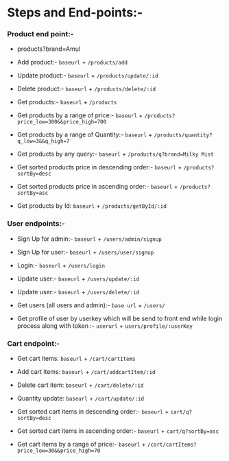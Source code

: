 # Steps and End-points:-

### Product end point:- 
  - products?brand=Amul
  - Add product:- `baseurl` + `/products/add`

  - Update product:- `baseurl` + `/products/update/:id`
  - Delete product:- `baseurl` + `/products/delete/:id`

  - Get products:-  `baseurl` + `/products`

  - Get products by a range of price:- `baseurl` + `/products?price_low=300&&price_high=700`
  - Get products by a range of Quantity:- `baseurl` + `/products/quantity?q_low=3&&q_high=7`

  - Get products by any query:- `baseurl` + `/products/q?brand=Milky Mist` 

  - Get sorted products price in descending order:-  `baseurl` + `/products?sortBy=desc`
  - Get sorted products price in ascending order:-  `baseurl` + `/products?sortBy=asc`

  - Get products by Id: `baseurl` + `/products/getById/:id`


### User endpoints:-

  - Sign Up for admin:- `baseurl` + `/users/admin/signup`
  - Sign Up for user:- `baseurl` + `/users/user/signup`

  - Login:- `baseurl` + `/users/login`

  - Update user:- `baseurl` + `/users/update/:id`
  - Update user:- `baseurl` + `/users/delete/:id`

  - Get users (all users and admin):- `base url` + `/users/`
  - Get profile of user by userkey which will be send to front end while login process along with token :- `userurl` + `users/profile/:userKey`

### Cart endpoint:- 
  - Get cart items: `baseurl` + `/cart/cartItems`
  - Add cart items: `baseurl` + `/cart/addcartItem/:id`

  - Delete cart item: `baseurl` + `/cart/delete/:id`
  - Quantity update: `baseurl` + `/cart/update/:id`

  - Get sorted cart items in descending order:-  `baseurl` + `cart/q?sortBy=desc`
  - Get sorted cart items in ascending order:-  `baseurl` + `cart/q?sortBy=asc`
  
  - Get cart items by a range of price:- `baseurl` + `/cart/cartItems?price_low=30&&price_high=70`
